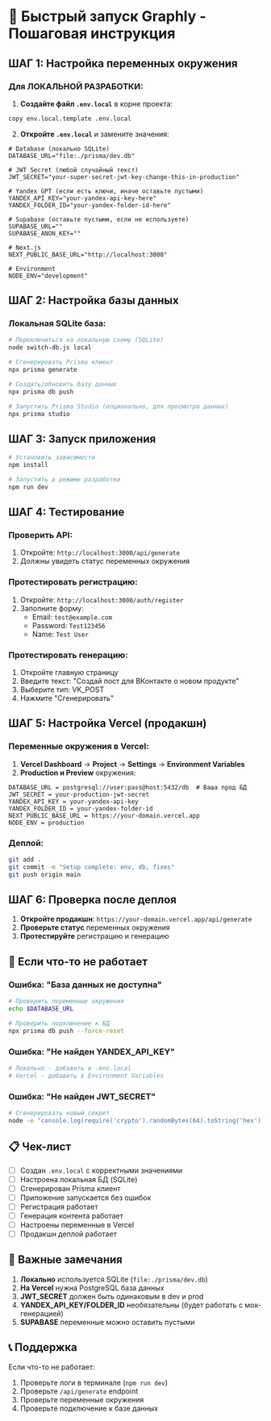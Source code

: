 # 🚀 Быстрый запуск Graphly - Пошаговая инструкция

## ШАГ 1: Настройка переменных окружения

### Для ЛОКАЛЬНОЙ РАЗРАБОТКИ:

1. **Создайте файл `.env.local`** в корне проекта:
```bash
copy env.local.template .env.local
```

2. **Откройте `.env.local`** и замените значения:
```env
# Database (локально SQLite)
DATABASE_URL="file:./prisma/dev.db"

# JWT Secret (любой случайный текст)
JWT_SECRET="your-super-secret-jwt-key-change-this-in-production"

# Yandex GPT (если есть ключи, иначе оставьте пустыми)
YANDEX_API_KEY="your-yandex-api-key-here"
YANDEX_FOLDER_ID="your-yandex-folder-id-here"

# Supabase (оставьте пустыми, если не используете)
SUPABASE_URL=""
SUPABASE_ANON_KEY=""

# Next.js
NEXT_PUBLIC_BASE_URL="http://localhost:3000"

# Environment
NODE_ENV="development"
```

## ШАГ 2: Настройка базы данных

### Локальная SQLite база:

```bash
# Переключиться на локальную схему (SQLite)
node switch-db.js local

# Сгенерировать Prisma клиент
npx prisma generate

# Создать/обновить базу данных
npx prisma db push

# Запустить Prisma Studio (опционально, для просмотра данных)
npx prisma studio
```

## ШАГ 3: Запуск приложения

```bash
# Установить зависимости
npm install

# Запустить в режиме разработки
npm run dev
```

## ШАГ 4: Тестирование

### Проверить API:
1. Откройте: `http://localhost:3000/api/generate`
2. Должны увидеть статус переменных окружения

### Протестировать регистрацию:
1. Откройте: `http://localhost:3000/auth/register`
2. Заполните форму:
   - Email: `test@example.com`
   - Password: `Test123456`
   - Name: `Test User`

### Протестировать генерацию:
1. Откройте главную страницу
2. Введите текст: "Создай пост для ВКонтакте о новом продукте"
3. Выберите тип: VK_POST
4. Нажмите "Сгенерировать"

## ШАГ 5: Настройка Vercel (продакшн)

### Переменные окружения в Vercel:
1. **Vercel Dashboard** → **Project** → **Settings** → **Environment Variables**
2. **Production и Preview** окружения:
```
DATABASE_URL = postgresql://user:pass@host:5432/db  # Ваша прод БД
JWT_SECRET = your-production-jwt-secret
YANDEX_API_KEY = your-yandex-api-key
YANDEX_FOLDER_ID = your-yandex-folder-id
NEXT_PUBLIC_BASE_URL = https://your-domain.vercel.app
NODE_ENV = production
```

### Деплой:
```bash
git add .
git commit -m "Setup complete: env, db, fixes"
git push origin main
```

## ШАГ 6: Проверка после деплоя

1. **Откройте продакшн**: `https://your-domain.vercel.app/api/generate`
2. **Проверьте статус** переменных окружения
3. **Протестируйте** регистрацию и генерацию

## 🔧 Если что-то не работает

### Ошибка: "База данных не доступна"
```bash
# Проверить переменные окружения
echo $DATABASE_URL

# Проверить подключение к БД
npx prisma db push --force-reset
```

### Ошибка: "Не найден YANDEX_API_KEY"
```bash
# Локально - добавить в .env.local
# Vercel - добавить в Environment Variables
```

### Ошибка: "Не найден JWT_SECRET"
```bash
# Сгенерировать новый секрет
node -e "console.log(require('crypto').randomBytes(64).toString('hex'))"
```

## 📋 Чек-лист

- [ ] Создан `.env.local` с корректными значениями
- [ ] Настроена локальная БД (SQLite)
- [ ] Сгенерирован Prisma клиент
- [ ] Приложение запускается без ошибок
- [ ] Регистрация работает
- [ ] Генерация контента работает
- [ ] Настроены переменные в Vercel
- [ ] Продакшн деплой работает

## 🚨 Важные замечания

1. **Локально** используется SQLite (`file:./prisma/dev.db`)
2. **На Vercel** нужна PostgreSQL база данных
3. **JWT_SECRET** должен быть одинаковым в dev и prod
4. **YANDEX_API_KEY/FOLDER_ID** необязательны (будет работать с мок-генерацией)
5. **SUPABASE** переменные можно оставить пустыми

## 📞 Поддержка

Если что-то не работает:
1. Проверьте логи в терминале (`npm run dev`)
2. Проверьте `/api/generate` endpoint
3. Проверьте переменные окружения
4. Проверьте подключение к базе данных

